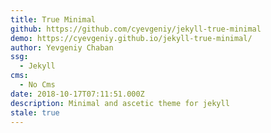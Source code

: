 ```yaml
---
title: True Minimal
github: https://github.com/cyevgeniy/jekyll-true-minimal
demo: https://cyevgeniy.github.io/jekyll-true-minimal/
author: Yevgeniy Chaban
ssg:
  - Jekyll
cms:
  - No Cms
date: 2018-10-17T07:11:51.000Z
description: Minimal and ascetic theme for jekyll
stale: true
---
```

